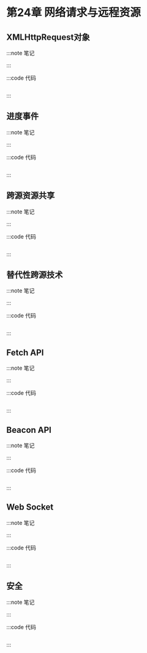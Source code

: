 # 第24章 网络请求与远程资源

## XMLHttpRequest对象

:::note 笔记

:::

:::code 代码

```js

```

:::

## 进度事件

:::note 笔记

:::

:::code 代码

```js

```

:::

## 跨源资源共享

:::note 笔记

:::

:::code 代码

```js

```

:::

## 替代性跨源技术

:::note 笔记

:::

:::code 代码

```js

```

:::

## Fetch API

:::note 笔记

:::

:::code 代码

```js

```

:::

## Beacon API

:::note 笔记

:::

:::code 代码

```js

```

:::

## Web Socket

:::note 笔记

:::

:::code 代码

```js

```

:::

## 安全

:::note 笔记

:::

:::code 代码

```js

```

:::

